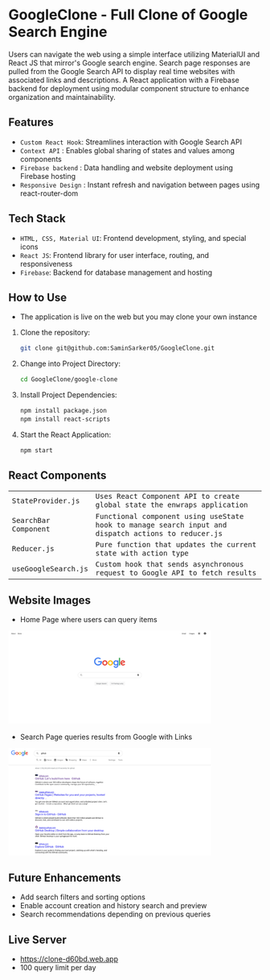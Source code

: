 # GoogleClone - Full Clone of Google Search Engine

Users can navigate the web using a simple interface utilizing MaterialUI and React JS that mirror's Google search engine. Search page responses are pulled from the Google Search API to display real time websites with associated links and descriptions. A React application with a Firebase backend for deployment using modular component structure to enhance organization and maintainability.

## Features

- `Custom React Hook`: Streamlines interaction with Google Search API
- `Context API` : Enables global sharing of states and values among components
- `Firebase backend` : Data handling and website deployment using Firebase hosting
- `Responsive Design` : Instant refresh and navigation between pages using react-router-dom


## Tech Stack

- `HTML, CSS, Material UI`: Frontend development, styling, and special icons
- `React JS`: Frontend library for user interface, routing, and responsiveness
- `Firebase`: Backend for database management and hosting


## How to Use

- The application is live on the web but you may clone your own instance

1. Clone the repository:
   ```bash
   git clone git@github.com:SaminSarker05/GoogleClone.git
   ```
2. Change into Project Directory:
   ```bash
   cd GoogleClone/google-clone
   ```
3. Install Project Dependencies:
   ```bash
   npm install package.json
   npm install react-scripts
   ```
4. Start the React Application:
   ```bash
   npm start
   ```

## React Components

<table>

<tr>
<td width="33%"">
<samp>StateProvider.js</samp>
</td>
<td width="66%">
<samp>Uses React Component API to create global state the enwraps application</samp>
</td>
</tr>
   
<tr>
<td width="20%"">
<samp>SearchBar Component</samp>
</td>
<td width="80%">
<samp>Functional component using useState hook to manage search input and dispatch actions to reducer.js</samp>
</td>
</tr>

<tr>
<td width="33%"">
<samp>Reducer.js</samp>
</td>
<td width="66%">
<samp>Pure function that updates the current state with action type</samp>
</td>
</tr>

<tr>
<td width="33%"">
<samp>useGoogleSearch.js</samp>
</td>
<td width="66%">
<samp>Custom hook that sends asynchronous request to Google API to fetch results</samp>
</td>
</tr>
  
</table>

## Website Images

- Home Page where users can query items
<img src="https://github.com/SaminSarker05/GoogleClone/blob/main/images/home.png" width=80%>

- Search Page queries results from Google with Links
<img src="https://github.com/SaminSarker05/GoogleClone/blob/main/images/search.png" width=80%>


## Future Enhancements

- Add search filters and sorting options
- Enable account creation and history search and preview
- Search recommendations depending on previous queries


## Live Server

- https://clone-d60bd.web.app
- 100 query limit per day
